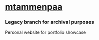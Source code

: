 # [mtammenpaa](https://miska.tammenpaa.com)

### Legacy branch for archival purposes

Personal website for portfolio showcase
